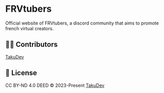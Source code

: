 # FRVtubers

Official website of FRVtubers, a discord community that aims to promote french virtual creators.


## 👨‍🚀 Contributors
[TakuDev](https://github.com/takudev)

## 📄 License
CC BY-ND 4.0 DEED © 2023-Present [TakuDev](https://github.com/takudev)

